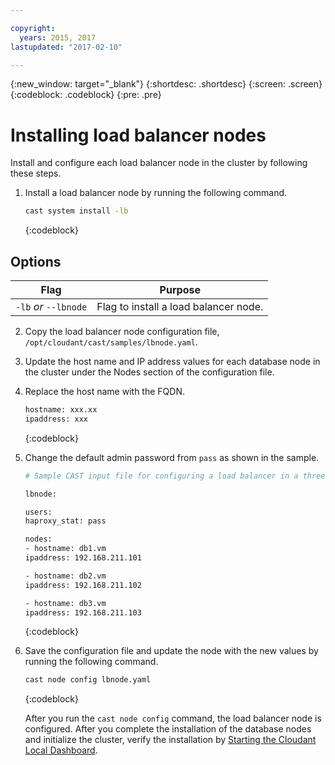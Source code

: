 ```yaml
---

copyright:
  years: 2015, 2017
lastupdated: "2017-02-10"

---
```


{:new_window: target="_blank"}
{:shortdesc: .shortdesc}
{:screen: .screen}
{:codeblock: .codeblock}
{:pre: .pre}

# Installing load balancer nodes

Install and configure each load balancer node in the cluster by
following these steps.

1. Install a load balancer node by running the following command.

    ``` sh
    cast system install -lb
    ```
    {:codeblock}

## Options

Flag                  | Purpose
----------------------|--------
`-lb` _or_ `--lbnode` | Flag to install a load balancer node.


2.  Copy the load balancer node configuration file,
    `/opt/cloudant/cast/samples/lbnode.yaml`.

3.  Update the host name and IP address values for each database
    node in the cluster under the Nodes section of the
    configuration file.

4.  Replace the host name with the FQDN.

    ``` sh
    hostname: xxx.xx
    ipaddress: xxx
    ```
    {:codeblock}

5.  Change the default admin password from `pass` as shown in the
    sample.

    ``` sh
    # Sample CAST input file for configuring a load balancer in a three-node database cluster.
    
    lbnode:
    
    users: 
    haproxy_stat: pass 
    
    nodes: 
    - hostname: db1.vm 
    ipaddress: 192.168.211.101 
    
    - hostname: db2.vm 
    ipaddress: 192.168.211.102 
    
    - hostname: db3.vm 
    ipaddress: 192.168.211.103
    ```
    {:codeblock}

6.  Save the configuration file and update the node with the new
    values by running the following command.

    ``` sh
    cast node config lbnode.yaml
    ```
    {:codeblock}

    After you run the `cast node config` command, the load balancer
    node is configured. After you complete the installation of the
    database nodes and initialize the cluster, verify the
    installation by [Starting the Cloudant Local Dashboard](clinstall_start_cl_dashboard.html).
